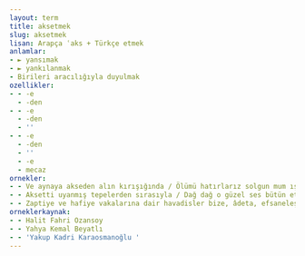 ```yaml
---
layout: term
title: aksetmek
slug: aksetmek
lisan: Arapça ʿaks + Türkçe etmek
anlamlar:
- ► yansımak
- ► yankılanmak
- Birileri aracılığıyla duyulmak
ozellikler:
- - -e
  - -den
- - -e
  - -den
  - ''
- - -e
  - -den
  - ''
  - -e
  - mecaz
ornekler:
- - Ve aynaya akseden alın kırışığında / Ölümü hatırlarız solgun mum ışığında
- - Aksetti uyanmış tepelerden sırasıyla / Dağ dağ o güzel ses bütün etrafı gezindi
- - Zaptiye ve hafiye vakalarına dair havadisler bize, âdeta, efsaneleşmiş olarak aksetmez miydi?
orneklerkaynak:
- - Halit Fahri Ozansoy
- - Yahya Kemal Beyatlı
- - 'Yakup Kadri Karaosmanoğlu '
---
```

